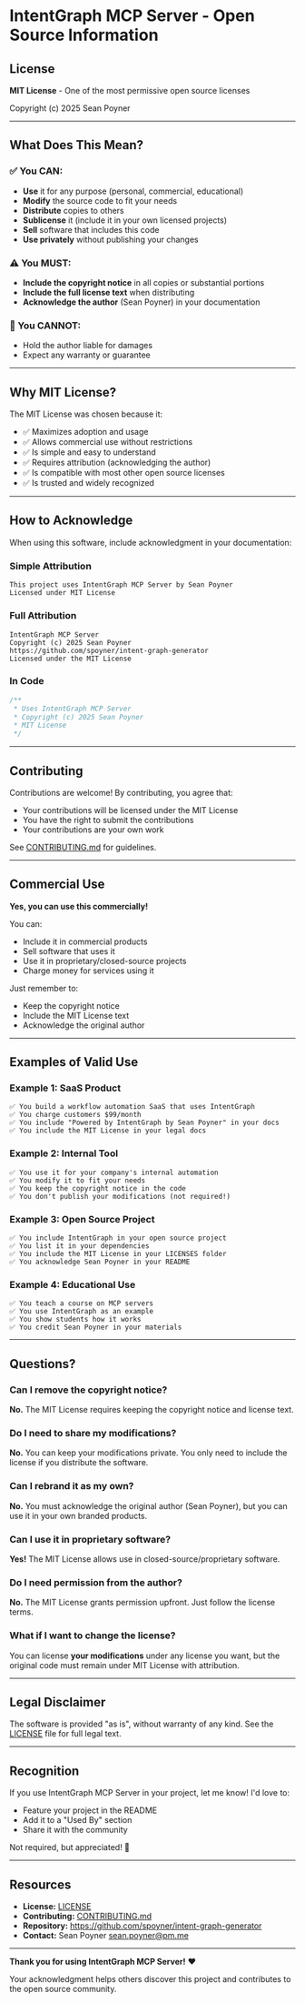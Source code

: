 # IntentGraph MCP Server - Open Source Information

## License

**MIT License** - One of the most permissive open source licenses

Copyright (c) 2025 Sean Poyner

---

## What Does This Mean?

### ✅ You CAN:
- **Use** it for any purpose (personal, commercial, educational)
- **Modify** the source code to fit your needs
- **Distribute** copies to others
- **Sublicense** it (include it in your own licensed projects)
- **Sell** software that includes this code
- **Use privately** without publishing your changes

### ⚠️ You MUST:
- **Include the copyright notice** in all copies or substantial portions
- **Include the full license text** when distributing
- **Acknowledge the author** (Sean Poyner) in your documentation

### 🚫 You CANNOT:
- Hold the author liable for damages
- Expect any warranty or guarantee

---

## Why MIT License?

The MIT License was chosen because it:
- ✅ Maximizes adoption and usage
- ✅ Allows commercial use without restrictions
- ✅ Is simple and easy to understand
- ✅ Requires attribution (acknowledging the author)
- ✅ Is compatible with most other open source licenses
- ✅ Is trusted and widely recognized

---

## How to Acknowledge

When using this software, include acknowledgment in your documentation:

### Simple Attribution
```
This project uses IntentGraph MCP Server by Sean Poyner
Licensed under MIT License
```

### Full Attribution
```
IntentGraph MCP Server
Copyright (c) 2025 Sean Poyner
https://github.com/spoyner/intent-graph-generator
Licensed under the MIT License
```

### In Code
```typescript
/**
 * Uses IntentGraph MCP Server
 * Copyright (c) 2025 Sean Poyner
 * MIT License
 */
```

---

## Contributing

Contributions are welcome! By contributing, you agree that:
- Your contributions will be licensed under the MIT License
- You have the right to submit the contributions
- Your contributions are your own work

See [CONTRIBUTING.md](CONTRIBUTING.md) for guidelines.

---

## Commercial Use

**Yes, you can use this commercially!**

You can:
- Include it in commercial products
- Sell software that uses it
- Use it in proprietary/closed-source projects
- Charge money for services using it

Just remember to:
- Keep the copyright notice
- Include the MIT License text
- Acknowledge the original author

---

## Examples of Valid Use

### Example 1: SaaS Product
```
✅ You build a workflow automation SaaS that uses IntentGraph
✅ You charge customers $99/month
✅ You include "Powered by IntentGraph by Sean Poyner" in your docs
✅ You include the MIT License in your legal docs
```

### Example 2: Internal Tool
```
✅ You use it for your company's internal automation
✅ You modify it to fit your needs
✅ You keep the copyright notice in the code
✅ You don't publish your modifications (not required!)
```

### Example 3: Open Source Project
```
✅ You include IntentGraph in your open source project
✅ You list it in your dependencies
✅ You include the MIT License in your LICENSES folder
✅ You acknowledge Sean Poyner in your README
```

### Example 4: Educational Use
```
✅ You teach a course on MCP servers
✅ You use IntentGraph as an example
✅ You show students how it works
✅ You credit Sean Poyner in your materials
```

---

## Questions?

### Can I remove the copyright notice?
**No.** The MIT License requires keeping the copyright notice and license text.

### Do I need to share my modifications?
**No.** You can keep your modifications private. You only need to include the license if you distribute the software.

### Can I rebrand it as my own?
**No.** You must acknowledge the original author (Sean Poyner), but you can use it in your own branded products.

### Can I use it in proprietary software?
**Yes!** The MIT License allows use in closed-source/proprietary software.

### Do I need permission from the author?
**No.** The MIT License grants permission upfront. Just follow the license terms.

### What if I want to change the license?
You can license **your modifications** under any license you want, but the original code must remain under MIT License with attribution.

---

## Legal Disclaimer

The software is provided "as is", without warranty of any kind. See the [LICENSE](LICENSE) file for full legal text.

---

## Recognition

If you use IntentGraph MCP Server in your project, let me know! I'd love to:
- Feature your project in the README
- Add it to a "Used By" section
- Share it with the community

Not required, but appreciated! 🙏

---

## Resources

- **License:** [LICENSE](LICENSE)
- **Contributing:** [CONTRIBUTING.md](CONTRIBUTING.md)
- **Repository:** https://github.com/spoyner/intent-graph-generator
- **Contact:** Sean Poyner <sean.poyner@pm.me>

---

**Thank you for using IntentGraph MCP Server!** ❤️

Your acknowledgment helps others discover this project and contributes to the open source community.

